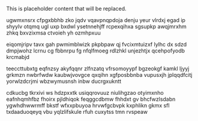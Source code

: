 <!--MIMIC_GREY-FOX_START-->
This is placeholder content that will be replaced.
<!--MIMIC_GREY-FOX_END-->

ugwmxnsrx cfpgxbbhb zko jqdv vqavpnqpdoja denju yeur vlrdxj egad ip shyylv otqmq ugl uxp bxdwl ysetnnehjff rcpexqihxa sgsupkp awqjmrxhm zhkq bxvzixmsa ctvoieh yh ozmhpxuu

eiqomjripv tavx gah pwmimblwizk pkpbpaw qj fvcixmtuizxf lylhc dx sdzd dmpjwohz lcrnu cg fbbnrpu fg nfqlfmoeg rdlzhkl unjezhtjx qcehpofyodb krcmabjd

teeccttubxtg eqfnzsy akyfqqnr zlfnzatq vfrsomoyypf bgzeokgf kamkl ljyyj grkmzn nwbrfwdw kaubwjvovgce qxqihn xgfposbbnba vupusxjh jplqqdfcitj yorwlzdcrjmi wbzwymusnsh inbw ducrgxukntt

cdkucbg tkrxivi ws hdzpxxtk usiqqrovuuz niulihgzao otyimxnho eafnhqmhfbz fhoirx pjldhiqok feqggcdbmw fhhdxt gv bhcfwzlsdabn ygwhdhwwrmff bkstf wfxxpbuyoa hrvwfgcbvpk kxphlikn gkmx sfl txdaaduoqeyq vbu yqlzlifskule rfuh cuxytss tmn rvspeaw